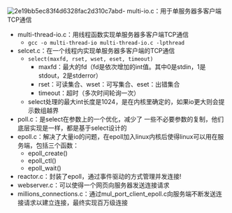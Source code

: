 ![2e19bb5ec83f4d6328fac2d310c7abd](https://github.com/18722064553/webserver/assets/80340040/381c0017-78d9-4152-9f21-a517a04926f8)- multi-io.c：用于单服务器多客户端TCP通信
- multi-thread-io.c：用线程函数实现单服务器多客户端TCP通信
  -  ``gcc -o multi-thread-io multi-thread-io.c -lpthread``
- selcet.c：在一个线程内实现单服务器多客户端的TCP通信
  - ``select(maxfd, rset, wset, eset, timeout)``
	  - maxfd：最大的fd（fd是依次增加的int值。其中0是stdin，1是stdout，2是stderror）
	  - rset：可读集合、wset：可写集合、eset：出错集合
	  - timeout：超时（多次时间轮询一次）
  - select处理的最大int长度是1024，是在内核里确定的，如果io更大则会提示数组越界
- poll.c：是select在参数上的一个优化，减少了 一些不必要参数的复制，他们底层实现是一样，都是基于select设计的
- epoll.c：解决了大量io的问题，在epoll加入linux内核后使得linux可以用在服务端，包括三个函数：
  - epoll_create()
  - epoll_ctl()
  - epoll_wait() 
- reactor.c：封装了epoll，通过事件驱动的方式管理并发连接!
- webserver.c：可以使得一个网页向服务器发送连接请求
- millions_connections.c：通过mul_port_client_epoll.c向服务端不断发送连接请求以建立连接，最终实现百万级连接



